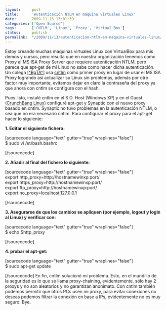 ```yaml
---
layout:     post
title:      'Autenticación NTLM en máquina virtuales Linux'
date:       2009-11-13 13:01:39
categories: ['Open Source']
tags:       ['CNTLM', 'Linux', 'Proxy', 'Virtual Box']
status:     publish 
permalink:  "/2009/11/13/autenticacion-ntlm-en-maquina-virtuales-linux/"
---
```

Estoy creando muchas máquinas virtuales Linux con VirtualBox para mis demos y cursos, pero resulta que en nuestra organización tenemos como Proxy al MS ISA Proxy Server que requiere autenticación NTLM, pero parece que apt-get de mi Linux no sabe como hacer dicha autenticación.
Un colega [[^BgTA^]](http://blog.bgta.ne) usa [cntlm](http://cntlm.sourceforge.net) como primer proxy en lugar de usar el MS ISA Proxy logrando así actualizar su Linux sin problemas, además por otro factor muy importante, evitamos dejar en claro la contraseña del proxy ya que ahora con cntlm se configura con el hash.  
<!-- more -->  
Pues listo, instalé cntlm en el S.O. Host (Windows XP) y en el Guest ([CrunchBang Linux](http://crunchbanglinux.org/)) configuré apt-get y Synaptic con el nuevo proxy basado en cntlm. Synaptic no tuvo problemas en la autenticación NTLM, o sea que no era necesario cntlm.
Para configurar el proxy para el apt-get hacer lo siguiente:

**1\. Editar el siguiente fichero:**


[sourcecode language="text" gutter="true" wraplines="false"]  
$ sudo vi /et/bash.bashrc  

[/sourcecode]

**2\. Añadir al final del fichero lo siguiente:**


[sourcecode language="text" gutter="true" wraplines="false"]  
export http_proxy=http://hostnamewinxp:port/  
export https_proxy=http://hostnamewinxp:port/  
export ftp_proxy=http://hostnamewinxp:port/  
export no_proxy=localhost,127.0.0.1  

[/sourcecode]

**3\. Asegurarse de que los cambios se apliquen (por ejemplo, logout y login al Linux) y verificar con:**


[sourcecode language="text" gutter="true" wraplines="false"]  
$ echo $http_proxy  

[/sourcecode]

**4\. probar el apt-get:**


[sourcecode language="text" gutter="true" wraplines="false"]  
$ sudo apt-get update  

[/sourcecode]
En fin, cntlm solucionó mi problema. Esto, en el mundillo de la seguridad es lo que se llama proxy-chaining, evidentemente, sólo hay 2 proxys y no son aleatorios y no garantizan anonimato.
Con cntlm también podemos permitir que otros PCs usen mi proxy, para evitar conexiones no deseas podemos filtrar la conexión en base a IPs, evidentemente no es muy seguro.
Bye.
